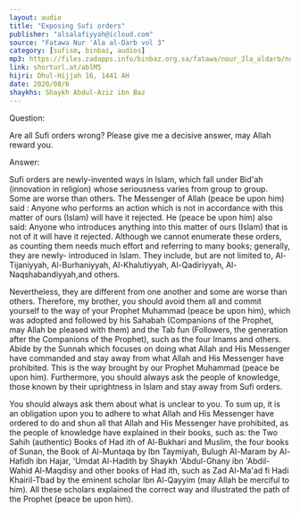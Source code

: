 ```yaml
---
layout: audio
title: "Exposing Sufi orders"
publisher: "alsalafiyyah@icloud.com"
source: "Fatawa Nur 'Ala al-Darb vol 3"
category: [sufism, binbaz, audios]
mp3: https://files.zadapps.info/binbaz.org.sa/fatawa/nour_3la_aldarb/nour_923/nour_92304.mp3
link: shorturl.at/ablM5
hijri: Dhul-Hijjah 16, 1441 AH
date: 2020/08/6
shaykhs: Shaykh Abdul-Aziz ibn Baz
---
```


Question:

Are all Sufi orders wrong? Please give me a decisive answer, may Allah reward you.

Answer:

Sufi orders are newly-invented ways in Islam, which fall under Bid'ah (innovation in religion) whose seriousness varies from group to group. Some are worse than others. The Messenger of Allah (peace be upon him) said : Anyone who performs an action which is not in accordance with this matter of ours (Islam) will have it rejected. He (peace be upon him) also said: Anyone who introduces anything into this matter of ours (Islam) that is not of it will have it rejected. Although we cannot enumerate these orders, as counting them needs much effort and referring to many books; generally, they are newly- introduced in Islam. They include, but are not limited to, Al-Tijaniyyah, Al-Burhaniyyah, Al-Khalutiyyah, Al-Qadiriyyah, Al-Naqshabandiyyah,and others. 

Nevertheless, they are different from one another and some are worse than others. Therefore, my brother, you should avoid them all and commit yourself to the way of your Prophet Muhammad (peace be upon him), which was adopted and followed by his Sahabah (Companions of the Prophet, may Allah be pleased with them) and the Tab fun (Followers, the generation after the Companions of the Prophet), such as the four Imams and others. Abide by the Sunnah which focuses on doing what Allah and His Messenger have commanded and stay away from what Allah and His Messenger have prohibited. This is the way brought by our Prophet Muhammad (peace be upon him). 
Furthermore, you should always ask the people of knowledge, those known by their uprightness in Islam and stay away from Sufi orders. 

You should always ask them about what is unclear to you. To sum up, it is an obligation upon you to adhere to what Allah and His Messenger have ordered to do and shun all that Allah and His Messenger have prohibited, as the people of knowledge have explained in their books, such as: the Two Sahih (authentic) Books of Had ith of Al-Bukhari and Muslim, the four books of Sunan, the Book of Al-Muntaqa by Ibn Taymiyah, Bulugh Al-Maram by Al-Hafidh ibn Hajar, 'Umdat Al-Hadith by Shaykh 'Abdul-Ghany ibn 'Abdil-Wahid Al-Maqdisy and other books of Had ith, such as Zad Al-Ma'ad fi Hadi Khairil-Tbad by the eminent scholar Ibn Al-Qayyim (may Allah be merciful to him). All these scholars explained the correct way and illustrated the path of the Prophet (peace be upon him). 

